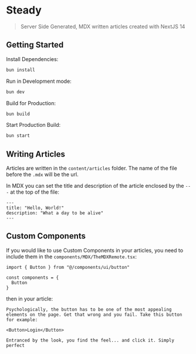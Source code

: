 # Steady
> Server Side Generated, MDX written articles created with NextJS 14

## Getting Started
Install Dependencies:
```bash
bun install
```

Run in Development mode:
```bash
bun dev
```

Build for Production:
```bash
bun build
```

Start Production Build:
```bash
bun start
```

## Writing Articles
Articles are written in the `content/articles` folder. The name of the file before the `.mdx` will be the url. 

In MDX you can set the title and description of the article enclosed by the `---` at the top of the file:

```mdx
---
title: "Hello, World!"
description: "What a day to be alive"
---
```

## Custom Components
If you would like to use Custom Components in your articles, you need to include them in the `components/MDX/TheMDXRemote.tsx`:

```
import { Button } from "@/components/ui/button"

const components = {
  Button
}

```

then in your article:
```mdx
Psychologically, the button has to be one of the most appealing elements on the page. Get that wrong and you fail. Take this button for example:

<Button>Login</Button>

Entranced by the look, you find the feel... and click it. Simply perfect
```